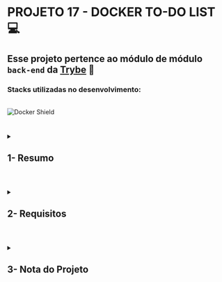 # PROJETO 17 - DOCKER TO-DO LIST :computer:

## Esse projeto pertence ao módulo de módulo `back-end` da [Trybe](https://www.betrybe.com/) :green_heart:

### Stacks utilizadas no desenvolvimento:
<div style="display: inline_block"><br>
  <img src="https://img.shields.io/badge/Docker-2CA5E0?style=for-the-badge&logo=docker&logoColor=white" alt="Docker Shield" />
</div>
 
 #
<details>
 
<summary>
  
## 1- Resumo
  
</summary>

No projeto To Do List foi necessário, com ajuda do Docker, unir as aplicações do Front e Back-End e os testes de integração  que validam se as aplicações estão se comunicando. Deveríamos, em suma, usar comandos específicos do Docker para ajudar na compreensão do código, criar imagens e executar contêineres a partir dessas imagens.

Por fim, a partir da conteinerização das aplicações, criamos conexão entre elas e orquestramos todo o seu funcionamento por meio do Docker compose. Veja mais abaixo!
  
</details>

#

<details>
 
<summary>
 
## 2- Requisitos

</summary>

* I. Crie um container em modo interativo, sem rodá-lo, nomeando-o como 01container e utilizando a imagem alpine na versão 3.12

* II. Inicie o container 01container

* III. Liste os containers filtrando pelo nome 01container
  
* IV. Execute o comando cat /etc/os-release no container 01container sem se acoplar a ele

* V. Remova o container 01container

* VI. Faça o download da imagem nginx com a versão 1.21.3-alpine sem criar ou rodar um container

* VII. Rode um novo container com a imagem nginx com a versão 1.21.3-alpine em segundo plano nomeando-o como 02images e mapeando sua porta padrão de acesso para porta 3000 do sistema hospedeiro

* VIII. Pare o container 02images que está em andamento

* IX. Gere uma build a partir do Dockerfile do back-end do todo-app nomeando a imagem para todobackend

* X. Gere uma build a partir do Dockerfile do front-end do todo-app nomeando a imagem para todofrontend

* XI. Gere uma build a partir do Dockerfile dos testes do todo-app nomeando a imagem para todotests

* XII. Suba uma orquestração em segundo plano com o docker-compose de forma que backend, frontend e tests consigam se comunicar

</details>

# 

<details>
 
<summary>

## 3- Nota do Projeto
 
</summary>

## 100% :heavy_check_mark:

![Project-docker-todo-list](https://github.com/jonnoliveira/trybe-project-17-docker-todo-list/blob/main/images/docker-todo-list-grade.png)

</details> 
 
# 
